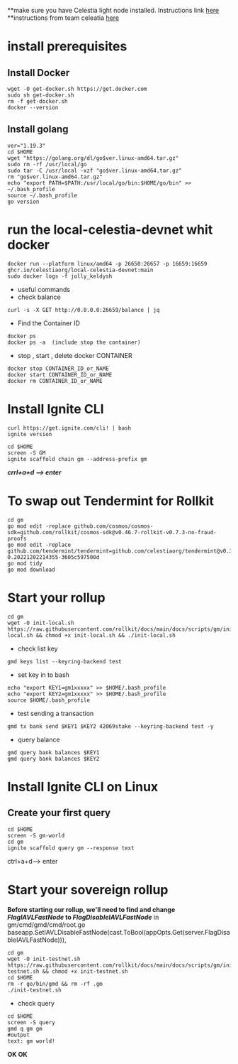 **make sure you have Celestia light node installed. Instructions link [here](https://docs.celestia.org/nodes/light-node/)
**instructions from team celeatia [here](https://rollkit.dev/docs/tutorials/gm-world/)
# install prerequisites
## Install Docker
```
wget -O get-docker.sh https://get.docker.com 
sudo sh get-docker.sh
rm -f get-docker.sh 
docker --version
```
## Install golang
```
ver="1.19.3"
cd $HOME
wget "https://golang.org/dl/go$ver.linux-amd64.tar.gz"
sudo rm -rf /usr/local/go
sudo tar -C /usr/local -xzf "go$ver.linux-amd64.tar.gz"
rm "go$ver.linux-amd64.tar.gz"
echo "export PATH=$PATH:/usr/local/go/bin:$HOME/go/bin" >> ~/.bash_profile
source ~/.bash_profile
go version
```
# run the local-celestia-devnet whit docker
```
docker run --platform linux/amd64 -p 26650:26657 -p 16659:16659 ghcr.io/celestiaorg/local-celestia-devnet:main
sudo docker logs -f jolly_keldysh
```
- useful commands
 - check balance
 ```
 curl -s -X GET http://0.0.0.0:26659/balance | jq
 ```
  - Find the Container ID
  ```
  docker ps
  docker ps -a  (include stop the container)
  ```
   - stop , start , delete docker CONTAINER 
   ```
   docker stop CONTAINER_ID_or_NAME
   docker start CONTAINER_ID_or_NAME
   docker rm CONTAINER_ID_or_NAME
   ```
# Install Ignite CLI
```
curl https://get.ignite.com/cli! | bash
ignite version
```
```
cd $HOME
screen -S GM
ignite scaffold chain gm --address-prefix gm
```
***crrl+a+d --> enter***
# To swap out Tendermint for Rollkit
```
cd gm
go mod edit -replace github.com/cosmos/cosmos-sdk=github.com/rollkit/cosmos-sdk@v0.46.7-rollkit-v0.7.3-no-fraud-proofs
go mod edit -replace github.com/tendermint/tendermint=github.com/celestiaorg/tendermint@v0.34.22-0.20221202214355-3605c597500d
go mod tidy
go mod download
```
# Start your rollup
```
cd gm
wget -O init-local.sh https://raw.githubusercontent.com/rollkit/docs/main/docs/scripts/gm/init-local.sh && chmod +x init-local.sh && ./init-local.sh
```
- check list key
```
gmd keys list --keyring-backend test
```
- set key in to bash
```
echo "export KEY1=gm1xxxxx" >> $HOME/.bash_profile
echo "export KEY2=gm1xxxxx" >> $HOME/.bash_profile
source $HOME/.bash_profile
```
- test sending a transaction 
```
gmd tx bank send $KEY1 $KEY2 42069stake --keyring-backend test -y
```
- query balance
```
gmd query bank balances $KEY1
gmd query bank balances $KEY2
```
# Install Ignite CLI on Linux
## Create your first query
```
cd $HOME
screen -S gm-world
cd gm
ignite scaffold query gm --response text
```
ctrl+a+d--> enter
# Start your sovereign rollup
**Before starting our rollup, we'll need to find and change *FlagIAVLFastNode* to *FlagDisableIAVLFastNode***
in gm/cmd/gmd/cmd/root.go
baseapp.SetIAVLDisableFastNode(cast.ToBool(appOpts.Get(server.FlagDisableIAVLFastNode))),
```
cd gm
wget -O init-testnet.sh https://raw.githubusercontent.com/rollkit/docs/main/docs/scripts/gm/init-testnet.sh && chmod +x init-testnet.sh
cd $HOME
rm -r go/bin/gmd && rm -rf .gm
./init-testnet.sh
````
- check query
```
cd $HOME
screen -S query
gmd q gm gm
#output
text: gm world!
```
**OK OK**

